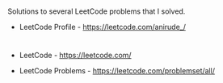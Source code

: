 #
Solutions to several LeetCode problems that I solved.

- LeetCode Profile - https://leetcode.com/anirude_/

#
- LeetCode - https://leetcode.com/

- LeetCode Problems - https://leetcode.com/problemset/all/
#